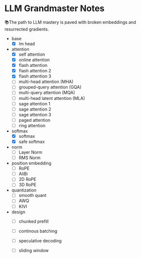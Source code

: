# LLM Grandmaster Notes

📚The path to LLM mastery is paved with broken embeddings and resurrected gradients.

- base
  + [x] lm head
- attention
  + [x] self attention
  + [x] online attention
  + [x] flash attention
  + [x] flash attention 2
  + [x] flash attention 3
  + [ ] multi-head attention (MHA)
  + [ ] grouped-query attention (GQA)
  + [ ] multi-query attention (MQA)
  + [ ] multi-head latent attention (MLA)
  + [ ] sage attention 1
  + [ ] sage attention 2
  + [ ] sage attention 3
  + [ ] paged attention
  + [ ] ring attention
- softmax
  + [x] softmax
  + [x] safe softmax
- norm
  + [ ] Layer Norm
  + [ ] RMS Norm
- position embedding
  + [ ] RoPE
  + [ ] AliBi
  + [ ] 2D RoPE
  + [ ] 3D RoPE
- quantization
  + [ ] smooth quant
  + [ ] AWQ
  + [ ] KIVI
- design
  + [ ] chunked prefill
  + [ ] continous batching
  + [ ] speculative decoding
  + [ ] sliding window

